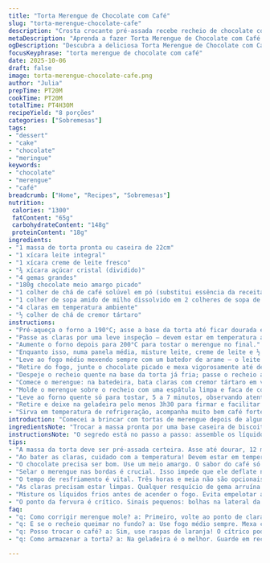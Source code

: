 ```yaml
---
title: "Torta Merengue de Chocolate com Café"
slug: "torta-merengue-chocolate-cafe"
description: "Crosta crocante pré-assada recebe recheio de chocolate com toque sutil de café, texturas que se equilibram no merengue dourado. O preparo ensina controle de temperatura, consistência do merengue batido, pontos de fervura para o recheio e selagem da cobertura. Adaptação do açúcar e substituição da baunilha por essência de café moído traz um sabor mais complexo. Quase 4 horas de resfriamento garante corte limpo, ideal para servir em sobremesas com café ou chá na finalização. Ensina a lidar com riscos de queimar o fundo ou um merengue murcho, também forma picos estéticos. Serve 8 porções generosas."
metaDescription: "Aprenda a fazer Torta Merengue de Chocolate com Café com ingredientes simples e técnicas práticas."
ogDescription: "Descubra a deliciosa Torta Merengue de Chocolate com Café que une texturas e sabores complexos em uma sobremesa irresistível."
focusKeyphrase: "torta merengue de chocolate com café"
date: 2025-10-06
draft: false
image: torta-merengue-chocolate-cafe.png
author: "Julia"
prepTime: PT20M
cookTime: PT20M
totalTime: PT4H30M
recipeYield: "8 porções"
categories: ["Sobremesas"]
tags:
- "dessert"
- "cake"
- "chocolate"
- "meringue"
keywords:
- "chocolate"
- "merengue"
- "café"
breadcrumb: ["Home", "Recipes", "Sobremesas"]
nutrition: 
 calories: "1300"
 fatContent: "65g"
 carbohydrateContent: "148g"
 proteinContent: "18g"
ingredients:
- "1 massa de torta pronta ou caseira de 22cm"
- "1 xícara leite integral"
- "1 xícara creme de leite fresco"
- "¾ xícara açúcar cristal (dividido)"
- "4 gemas grandes"
- "180g chocolate meio amargo picado"
- "1 colher de chá de café solúvel em pó (substitui essência da receita original)"
- "1 colher de sopa amido de milho dissolvido em 2 colheres de sopa de leite"
- "4 claras em temperatura ambiente"
- "½ colher de chá de cremor tártaro"
instructions:
- "Pré-aqueça o forno a 190°C; asse a base da torta até ficar dourada e firme, uns 12 minutos ou até as bordas começarem a ficar secas e firmes; deixe esfriar para o recheio não murchar o fundo."
- "Passe as claras por uma leve inspeção – devem estar em temperatura ambiente para aerar melhor o merengue."
- "Aumente o forno depois para 200°C para tostar o merengue no final."
- "Enquanto isso, numa panela média, misture leite, creme de leite e ½ xícara de açúcar; acrescente as gemas batidas com o restante do açúcar, amido dissolvido e o café solúvel; mexa até homogêneo antes de ligar o fogo."
- "Leve ao fogo médio mexendo sempre com um batedor de arame – o leite vai começar a encorpar como mingau, formando bolhas pequenas na lateral, sinal de que está quase ponto fervura baixa; mantenha fervendo por uns 4 minutos (variei +1min)."
- "Retire do fogo, junte o chocolate picado e mexa vigorosamente até derreter e incorporar, formando um creme aveludado e espesso; não deve ficar pesado nem grudado demais."
- "Despeje o recheio quente na base da torta já fria; passe o recheio até as bordas para distribuir bem, evitando bolsões de calor isoladas."
- "Comece o merengue: na batedeira, bata claras com cremor tártaro em velocidade média até formarem espuma leve; polvilhe ⅓ de xícara de açúcar gradualmente enquanto bate para estabilizar e continuar até formar picos firmes e brilhantes; ponto de merengue correto segura o bico da espátula e não desliza."
- "Molde o merengue sobre o recheio com uma espátula limpa e faca de confeiteiro, fazendo movimentos curvos e selando nas bordas para evitar encolhimento na hora de assar; capriche nos picos decorativos, dá charme e sinaliza que está aerado."
- "Leve ao forno quente só para tostar, 5 a 7 minutos, observando atentamente para não queimar; o merengue deve ficar levemente dourado, crocante por fora e macio por dentro."
- "Retire e deixe na geladeira pelo menos 3h30 para firmar e facilitar na hora de cortar; corte com faca quente mergulhada em água quente para fatias limpas."
- "Sirva em temperatura de refrigeração, acompanha muito bem café forte ou chá preto adocicado."
introduction: "Comecei a brincar com tortas de merengue depois de alguns desastres com cobertura que murchava ou queimava rápido. Trocar a baunilha por café solúvel foi sacada do acaso, enquanto fazia chocolate quente – combinação inesperada, sabor que se sobressai sem se perder. A base pré-assada evita aquela melequeira na hora de rechear quente, algo que aprendi na marra em versões anteriores. Recheio tem que encorpar na panela, ponto chave entre fervura fraca e queimar o fundo – whisk na mão o tempo todo porque do contrário corre risco de correr pra panela. Merengue firme é um capítulo à parte, cremor tártaro faz toda diferença na estabilidade, também sabia que pulando açúcar no começo o resultado caiu. Mas nada vale se não selar bem o merengue nas bordas da torta; já abri mão de errado e vi recuar na hora do forno. A dica do corte com faca quente é ouro puro, evita trincar ou melar as fatias e mantém visual caprichado. Portanto, uma sinfonia de toques que se transformam numa sobremesa pra chamar atenção na mesa – absolutamente nada simples, mas recompensador."
ingredientsNote: "Trocar a massa pronta por uma base caseira de biscoito amanteigado cria uma textura mais crocante e rica, mas demanda tempo. O amido é essencial para dar firmeza ao recheio e impedir que vire caldo; pode usar amido de arroz ou polvilho azedo caso não tenha milho. Café solúvel é o ingrediente-surpresa, mas quem quiser pode tentar raspas de laranja para um toque cítrico diferente. Açúcar pode variar entre açúcar cristal ou demerara para um sabor mais caramelo. Para as claras, atenção em limpá-las previamente, qualquer resquício de gema atrapalha a estabilidade do merengue. Cremor tártaro é substituível por algumas gotas de limão ou vinagre branco — mas sempre com moderação para não alterar o sabor. Certifique-se que o chocolate seja de boa qualidade, quanto mais amargo, mais marcante, mas não forçosamente tão intenso para manter equilíbrio com o refrigerador após o frio."
instructionsNote: "O segredo está no passo a passo: assemble os líquidos frios antes de ligar o fogo para evitar empelotar as gemas. Mexer sem parar previne que o fundo queime e dá textura uniforme ao recheio. Para saber se o recheio está no ponto, observe quando ele já cobre as costas da colher e não escorre rapidamente. Merengue deve ser batido em velocidade média para não oxidar as claras, aumentando até ficar firme e brilhante — pouca paciência aqui pode desandar a textura. Selar as bordas do merengue cria uma espécie de vedação que impede que o vapor se disperse durante o cozimento, evitando deflacionamento. O tempo de forno para dourar é curto, é hora de vigiar visualmente para que fique dourado na medida, nem queimado nem pálido demais. Depois, o resfriamento longo é indispensável para que recheio consolide e a fatiadura tenha a apresentação certa, por isso cortar cedo é receita pra desastre. Faca quente ajuda a deslizar e manter os contornos delineados nas fatias, dica que peguei de confeiteiros profissionais."
tips:
- "A massa da torta deve ser pré-assada certeira. Asse até dourar, 12 minutos é o ideal. O fundo deve secar. Evita melequeira depois. Siga o tempo, não deixe queimar."
- "Ao bater as claras, cuidado com a temperatura! Devem estar em temperatura ambiente. Isso faz o merengue ficar leve e aerado. Bate claro até espumar, depois espere formar picos. Estabilidade é a chave."
- "O chocolate precisa ser bom. Use um meio amargo. O sabor do café só se destaca com um chocolate de qualidade. Misturar até derreter é o segredo. Cuide para não grudar no fundo da panela."
- "Selar o merengue nas bordas é crucial. Isso impede que ele deflate no forno. Aperte bem a espátula e faça picos legais para o visual. Não economize na decoração."
- "O tempo de resfriamento é vital. Três horas e meia não são opcionais. Isso garante que a torta esteja firme. Faca quente na hora de cortar faz toda a diferença. Evita desmanchar."
- "As claras precisam estar limpas. Qualquer resquício de gema arruína a textura do merengue. Dicas de profissionais valem a pena. O cremor tártaro está lá pela estabilidade. Alternativa é limão, mas modere."
- "Misture os líquidos frios antes de acender o fogo. Evita empelotar as gemas. Mexa sem parar até o ponto. O creme deve cobrir as costas da colher, mas não deve escorregar rápido. Fique esperto com o fundo."
- "O ponto da fervura é crítico. Sinais pequenos: bolhas na lateral da panela sempre. Uma fervura baixa por uns 4 minutos é suficiente, mas não descuide. Não é hora de perder foco."
faq:
- "q: Como corrigir merengue mole? a: Primeiro, volte ao ponto de claras. Bata mais. Resquícios de gordura podem dificultar o processo. Cuidado com o açúcar errado."
- "q: E se o recheio queimar no fundo? a: Use fogo médio sempre. Mexa constantemente e observe o ponto. O ideal é formar bolhas pequenas. Caso queime, uma nova tentativa pode ser necessária."
- "q: Posso trocar o café? a: Sim, use raspas de laranja! O cítrico pode dar um toque legal. Mas não use muito, cuidado para não pesar. A ideia é equilibrar os sabores na torta."
- "q: Como armazenar a torta? a: Na geladeira é o melhor. Guarde em recipiente fechado. Após alguns dias, a textura pode mudar. Cada dia que passa é uma nova história. Se precisar, Confira o gosto."

---
```

